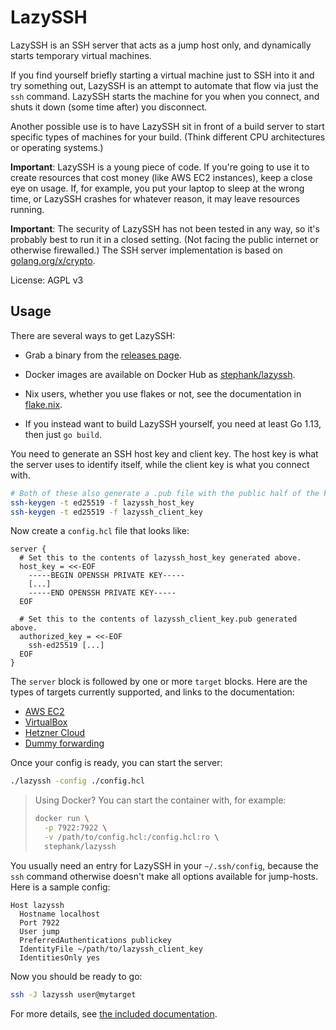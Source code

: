 # LazySSH

LazySSH is an SSH server that acts as a jump host only, and dynamically starts
temporary virtual machines.

If you find yourself briefly starting a virtual machine just to SSH into it and
try something out, LazySSH is an attempt to automate that flow via just the
`ssh` command. LazySSH starts the machine for you when you connect, and shuts
it down (some time after) you disconnect.

Another possible use is to have LazySSH sit in front of a build server to start
specific types of machines for your build. (Think different CPU architectures
or operating systems.)

**Important**: LazySSH is a young piece of code. If you're going to use it to
create resources that cost money (like AWS EC2 instances), keep a close eye on
usage. If, for example, you put your laptop to sleep at the wrong time, or
LazySSH crashes for whatever reason, it may leave resources running.

**Important**: The security of LazySSH has not been tested in any way, so it's
probably best to run it in a closed setting. (Not facing the public internet or
otherwise firewalled.) The SSH server implementation is based on
[golang.org/x/crypto].

License: AGPL v3

[golang.org/x/crypto]: https://pkg.go.dev/golang.org/x/crypto

## Usage

There are several ways to get LazySSH:

- Grab a binary from the [releases page].

- Docker images are available on Docker Hub as
  [stephank/lazyssh](https://hub.docker.com/r/stephank/lazyssh).

- Nix users, whether you use flakes or not, see the documentation in
  [flake.nix](./flake.nix).

- If you instead want to build LazySSH yourself, you need at least Go 1.13,
  then just `go build`.

[releases page]: https://github.com/stephank/lazyssh/releases

You need to generate an SSH host key and client key. The host key is what the
server uses to identify itself, while the client key is what you connect with.

```sh
# Both of these also generate a .pub file with the public half of the key pair.
ssh-keygen -t ed25519 -f lazyssh_host_key
ssh-keygen -t ed25519 -f lazyssh_client_key
```

Now create a `config.hcl` file that looks like:

```hcl
server {
  # Set this to the contents of lazyssh_host_key generated above.
  host_key = <<-EOF
    -----BEGIN OPENSSH PRIVATE KEY-----
    [...]
    -----END OPENSSH PRIVATE KEY-----
  EOF

  # Set this to the contents of lazyssh_client_key.pub generated above.
  authorized_key = <<-EOF
    ssh-ed25519 [...]
  EOF
}
```

The `server` block is followed by one or more `target` blocks. Here are the
types of targets currently supported, and links to the documentation:

- [AWS EC2](./doc/providers/aws_ec2.md)
- [VirtualBox](./doc/providers/virtualbox.md)
- [Hetzner Cloud](./doc/providers/hcloud.md)
- [Dummy forwarding](./doc/providers/forward.md)

Once your config is ready, you can start the server:

```sh
./lazyssh -config ./config.hcl
```

> Using Docker? You can start the container with, for example:
>
> ```sh
> docker run \
>   -p 7922:7922 \
>   -v /path/to/config.hcl:/config.hcl:ro \
>   stephank/lazyssh
> ```

You usually need an entry for LazySSH in your `~/.ssh/config`, because the
`ssh` command otherwise doesn't make all options available for jump-hosts. Here
is a sample config:

```
Host lazyssh
  Hostname localhost
  Port 7922
  User jump
  PreferredAuthentications publickey
  IdentityFile ~/path/to/lazyssh_client_key
  IdentitiesOnly yes
```

Now you should be ready to go:

```sh
ssh -J lazyssh user@mytarget
```

For more details, see [the included documentation](./doc/index.md).
